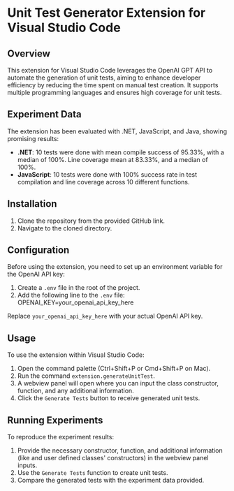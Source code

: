 # Unit Test Generator Extension for Visual Studio Code

## Overview
This extension for Visual Studio Code leverages the OpenAI GPT API to automate the generation of unit tests, aiming to enhance developer efficiency by reducing the time spent on manual test creation. It supports multiple programming languages and ensures high coverage for unit tests.

## Experiment Data
The extension has been evaluated with .NET, JavaScript, and Java, showing promising results:

- **.NET**: 10 tests were done with mean compile success of 95.33%, with a median of 100%. Line coverage mean at 83.33%, and a median of 100%.
- **JavaScript**: 10 tests were done with 100% success rate in test compilation and line coverage across 10 different functions.


## Installation

1. Clone the repository from the provided GitHub link.
2. Navigate to the cloned directory.

## Configuration

Before using the extension, you need to set up an environment variable for the OpenAI API key:

1. Create a `.env` file in the root of the project.
2. Add the following line to the `.env` file:
OPENAI_KEY=your_openai_api_key_here

Replace `your_openai_api_key_here` with your actual OpenAI API key.

## Usage

To use the extension within Visual Studio Code:

1. Open the command palette (Ctrl+Shift+P or Cmd+Shift+P on Mac).
2. Run the command `extension.generateUnitTest`.
3. A webview panel will open where you can input the class constructor, function, and any additional information.
4. Click the `Generate Tests` button to receive generated unit tests.

## Running Experiments

To reproduce the experiment results:

1. Provide the necessary constructor, function, and additional information (like and user defined classes' constructors) in the webview panel inputs.
2. Use the `Generate Tests` function to create unit tests.
3. Compare the generated tests with the experiment data provided.


